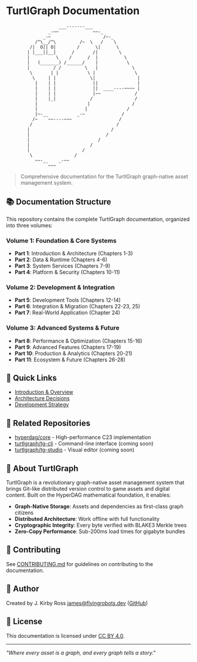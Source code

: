 # TurtlGraph Documentation

```
                    ___-------___
                _-~~             ~~-_
              _-~                    /~-_
           /^\__/^\         /~  \   /    \
         /|  O|| O|        /      \|      \
        | |___||__|      /       /|        \
        |          \    /      /  |          \
        |   (_______) /______/    |           \
        |         / /         \   |             \
         \       | |           \ |               \
          \     | |             \|                |
           |    | |              ||               |
           |    | |              ||  ____----~~~~ |
           |    | |              |~~             /
           |    |_|             /                /
           |                   |                /
           |                  |               /
           |~-__           _-~              /
          /~    ~~----~~~                  /
         /                                /
        |                               /
        |                             /
        |                          /
        |                       /
        |                    /
         \                /
           ~~-__    _-~~
                ~~~
```

> Comprehensive documentation for the TurtlGraph graph-native asset management system.

## 📚 Documentation Structure

This repository contains the complete TurtlGraph documentation, organized into three volumes:

### Volume 1: Foundation & Core Systems
- **Part 1**: Introduction & Architecture (Chapters 1-3)
- **Part 2**: Data & Runtime (Chapters 4-6)
- **Part 3**: System Services (Chapters 7-9)
- **Part 4**: Platform & Security (Chapters 10-11)

### Volume 2: Development & Integration
- **Part 5**: Development Tools (Chapters 12-14)
- **Part 6**: Integration & Migration (Chapters 22-23, 25)
- **Part 7**: Real-World Application (Chapter 24)

### Volume 3: Advanced Systems & Future
- **Part 8**: Performance & Optimization (Chapters 15-16)
- **Part 9**: Advanced Features (Chapters 17-19)
- **Part 10**: Production & Analytics (Chapters 20-21)
- **Part 11**: Ecosystem & Future (Chapters 26-28)

## 🚀 Quick Links

- [Introduction & Overview](docs/volume-1-foundation/part-1-introduction-architecture.md)
- [Architecture Decisions](docs/decisions/)
- [Development Strategy](docs/strategy/)

## 🔧 Related Repositories

- [hyperdag/core](https://github.com/hyperdag/core) - High-performance C23 implementation
- [turtlgraph/tg-cli](https://github.com/turtlgraph/tg-cli) - Command-line interface (coming soon)
- [turtlgraph/tg-studio](https://github.com/turtlgraph/tg-studio) - Visual editor (coming soon)

## 📖 About TurtlGraph

TurtlGraph is a revolutionary graph-native asset management system that brings Git-like distributed version control to game assets and digital content. Built on the HyperDAG mathematical foundation, it enables:

- **Graph-Native Storage**: Assets and dependencies as first-class graph citizens
- **Distributed Architecture**: Work offline with full functionality
- **Cryptographic Integrity**: Every byte verified with BLAKE3 Merkle trees
- **Zero-Copy Performance**: Sub-200ms load times for gigabyte bundles

## 🤝 Contributing

See [CONTRIBUTING.md](CONTRIBUTING.md) for guidelines on contributing to the documentation.

## 👤 Author

Created by J. Kirby Ross <james@flyingrobots.dev> ([GitHub](https://github.com/flyingrobots))

## 📄 License

This documentation is licensed under [CC BY 4.0](https://creativecommons.org/licenses/by/4.0/).

---

*"Where every asset is a graph, and every graph tells a story."*